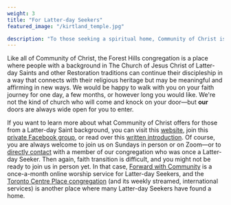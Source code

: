 ```yaml
---
weight: 3
title: "For Latter-day Seekers"
featured_image: "/kirtland_temple.jpg"

description: "To those seeking a spiritual home, Community of Christ is a welcoming, loving faith community that values the worth of every person as a child of God."
---
```

Like all of Community of Christ, the Forest Hills congregation is a place where people with a background in The Church of Jesus Christ of Latter-day Saints and other Restoration traditions can continue their discipleship in a way that connects with their religious heritage but may be meaningful and affirming in new ways. We would be happy to walk with you on your faith journey for one day, a few months, or however long you would like. We're not the kind of church who will come and knock on your door—but **our** doors are always wide open for you to enter.

If you want to learn more about what Community of Christ offers for those from a Latter-day Saint background, you can visit this [website](http://www.latter-dayseekers.org/), join this [private Facebook group](https://www.facebook.com/groups/latterdayseekers), or read over this [written introduction](/continuing-your-discipleship.pdf). Of course, you are always welcome to join us on Sundays in person or on Zoom—or to [directly contact](mailto:spencer.greenhalgh@posteo.net) with a member of our congregation who was once a Latter-day Seeker. Then again, faith transition is difficult, and you might not be ready to join us in person yet. In that case, [Forward with Community](http://www.forwardwithcommunity.org/) is a once-a-month online worship service for Latter-day Seekers, and the [Toronto Centre Place congregation](https://www.centreplace.ca/) (and its weekly streamed, international services) is another place where many Latter-day Seekers have found a home.